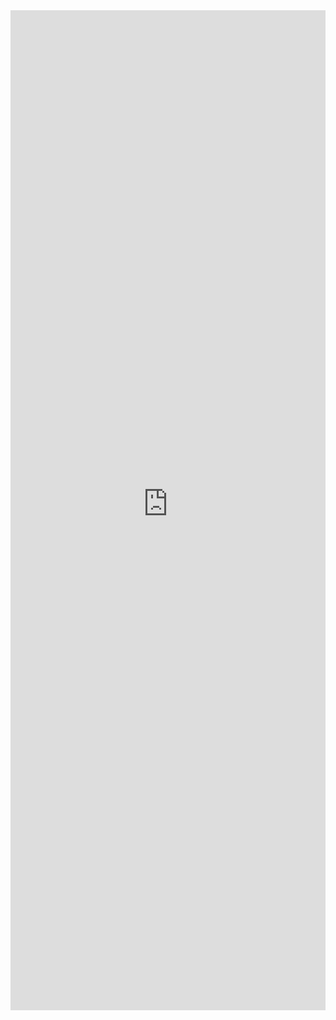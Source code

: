 <iframe 
    title='Announced Search Results Example'
    src='https://fabricweb.z5.web.core.windows.net/pr-deploy-site/refs/pull/9333/merge/fabric-website-resources/dist/index.html#/examples/announced/searchresults?docsExample=true'
    frameborder='no'
    height='1600'
    style='width: 100%;'
>